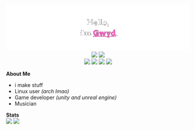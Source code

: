 <p align="center">
  <img src="https://raw.githubusercontent.com/Gwyd0/Gwyd0/main/msg.png">
  <br>
  <img src="https://img.shields.io/badge/Python-222222?style=for-the-badge&logo=python">
  <img src="https://img.shields.io/badge/Sass-222222?style=for-the-badge&logo=sass">
  <br>
  <img src="https://img.shields.io/badge/html-222222?style=for-the-badge&logo=html5">
  <img src="https://img.shields.io/badge/Java-222222?style=for-the-badge">
    <img src="https://img.shields.io/badge/PHP-222222?style=for-the-badge&logo=php">
  <img src="https://img.shields.io/badge/Javascript-222222?style=for-the-badge&logo=javascript">
</p>
<strong>About Me</strong><br>
<ul>
  <li> i make stuff </li>
  <li> Linux user <em>(arch lmao)</em> </li>
  <li> Game developer <em>(unity and unreal engine)</em>  </li>
  <li> Musician </li>
</ul>
<strong>Stats</strong><br>

<img src="http://github-readme-streak-stats.herokuapp.com?user=gwyd0&theme=highcontrast&hide_border=true&date_format=j%20M%5B%20Y%5D&ring=7C1897&fire=C913DD&currStreakLabel=BF12D2">

<img src="https://github-readme-stats.vercel.app/api?username=gwyd0&bg_color=000000&hide_border=true&text_color=ffffff&title_color=BF12D2">
